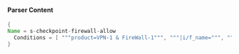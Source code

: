 #### Parser Content
```Java
{
Name = s-checkpoint-firewall-allow
  Conditions = [ """product=VPN-1 & FireWall-1""", """|i/f_name=""", """|action=allow""" ]
}
```